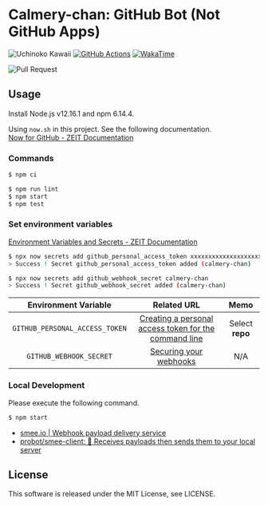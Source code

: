 # Calmery-chan: GitHub Bot (Not GitHub Apps)

![Uchinoko Kawaii](https://img.shields.io/badge/%E3%81%86%E3%81%A1%E3%81%AE%E5%AD%90-%E3%81%8B%E3%82%8F%E3%81%84%E3%81%84-FF91BE)
[![GitHub Actions](https://github.com/calmery-chan/calmery-chan/workflows/GitHub%20Actions/badge.svg)](https://github.com/calmery-chan/calmery-chan/actions)
[![WakaTime](https://wakatime.com/badge/github/calmery-chan/calmery-chan.svg)](https://wakatime.com/badge/github/calmery-chan/calmery-chan)

![Pull Request](https://user-images.githubusercontent.com/12670155/71677298-dc891500-2dc5-11ea-8e36-962e700cb193.jpg)

## Usage

Install Node.js v12.16.1 and npm 6.14.4.

Using `now.sh` in this project. See the following documentation.<br />
[Now for GitHub - ZEIT Documentation](https://zeit.co/docs/v2/more/now-for-github)

### Commands

```bash
$ npm ci
```

```bash
$ npm run lint
$ npm start
$ npm test
```

### Set environment variables

[Environment Variables and Secrets - ZEIT Documentation](https://zeit.co/docs/v2/environment-variables-and-secrets)

```sh
$ npx now secrets add github_personal_access_token xxxxxxxxxxxxxxxxxxxxxxxxxxxxxxxxxxxxxxxx
> Success ! Secret github_personal_access_token added (calmery-chan)

$ npx now secrets add github_webhook_secret calmery-chan
> Success ! Secret github_webhook_secret added (calmery-chan)
```

|      Environment Variable      |                                                                                Related URL                                                                                |      Memo       |
| :----------------------------: | :-----------------------------------------------------------------------------------------------------------------------------------------------------------------------: | :-------------: |
| `GITHUB_PERSONAL_ACCESS_TOKEN` | [Creating a personal access token for the command line](https://help.github.com/en/github/authenticating-to-github/creating-a-personal-access-token-for-the-command-line) | Select **repo** |
|    `GITHUB_WEBHOOK_SECRET`     |                                                 [Securing your webhooks](https://developer.github.com/webhooks/securing)                                                  |       N/A       |

### Local Development

Please execute the following command.

```bash
$ npm start
```

- [smee.io | Webhook payload delivery service](https://smee.io)
- [probot/smee-client: 🔴 Receives payloads then sends them to your local server](https://github.com/probot/smee-client)

## License

This software is released under the MIT License, see LICENSE.
